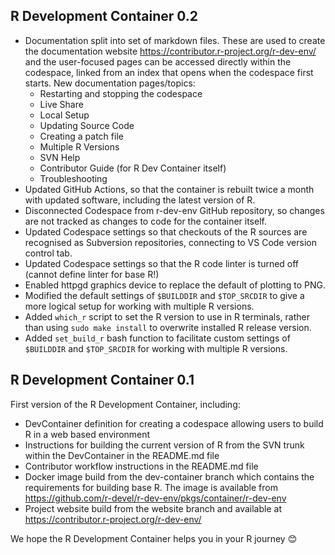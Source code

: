 ## R Development Container 0.2

- Documentation split into set of markdown files. These are used to create the documentation website https://contributor.r-project.org/r-dev-env/ and the user-focused pages can be accessed directly within the codespace, linked from an index that opens when the codespace first starts. New documentation pages/topics:
    - Restarting and stopping the codespace
    - Live Share
    - Local Setup
    - Updating Source Code
    - Creating a patch file
    - Multiple R Versions
    - SVN Help
    - Contributor Guide (for R Dev Container itself)
    - Troubleshooting
- Updated GitHub Actions, so that the container is rebuilt twice a month with updated software, including the latest version of R.
- Disconnected Codespace from r-dev-env GitHub repository, so changes are not tracked as changes to code for the container itself.
- Updated Codespace settings so that checkouts of the R sources are recognised as Subversion repositories, connecting to VS Code version control tab.
- Updated Codespace settings so that the R code linter is turned off (cannot define linter for base R!)
- Enabled httpgd graphics device to replace the default of plotting to PNG.
- Modified the default settings of `$BUILDDIR` and `$TOP_SRCDIR` to give a more logical setup for working with multiple R versions.
- Added `which_r` script to set the R version to use in R terminals, rather than using `sudo make install` to overwrite installed R release version.
- Added `set_build_r` bash function to facilitate custom settings of `$BUILDDIR` and `$TOP_SRCDIR` for working with multiple R versions.

## R Development Container 0.1

First version of the R Development Container, including:
- DevContainer definition for creating a codespace allowing users to build R in a web based environment
- Instructions for building the current version of R from the SVN trunk within the DevContainer in the README.md file
- Contributor workflow instructions in the README.md file
- Docker image build from the dev-container branch which contains the requirements for building base R. The image is available from https://github.com/r-devel/r-dev-env/pkgs/container/r-dev-env
- Project website build from the website branch and available at https://contributor.r-project.org/r-dev-env/
  
We hope the R Development Container helps you in your R journey 😊
